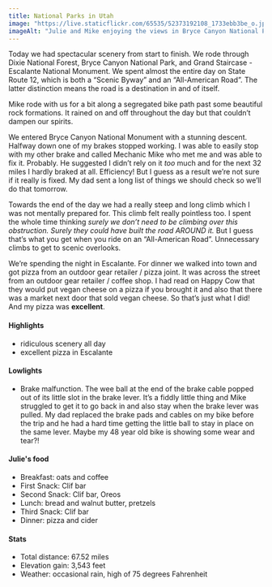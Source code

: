 ```yaml
---
title: National Parks in Utah
image: "https://live.staticflickr.com/65535/52373192108_1733ebb3be_o.jpg"
imageAlt: "Julie and Mike enjoying the views in Bryce Canyon National Park"
---
```


Today we had spectacular scenery from start to finish. We rode through Dixie National Forest, Bryce Canyon National Park, and Grand Staircase - Escalante National Monument. We spent almost the entire day on State Route 12, which is both a “Scenic Byway” and an “All-American Road”. The latter distinction means the road is a destination in and of itself. 

Mike rode with us for a bit along a segregated bike path past some beautiful rock formations. It rained on and off throughout the day but that couldn’t dampen our spirits. 

We entered Bryce Canyon National Monument with a stunning descent. Halfway down one of my brakes stopped working. I was able to easily stop with my other brake and called Mechanic Mike who met me and was able to fix it. Probably. He suggested I didn’t rely on it _too_ much and for the next 32 miles I hardly braked at all. Efficiency! But I guess as a result we’re not sure if it really is fixed. My dad sent a long list of things we should check so we’ll do that tomorrow. 

Towards the end of the day we had a really steep and long climb which I was not mentally prepared for. This climb felt really pointless too. I spent the whole time thinking _surely we don’t need to be climbing over this obstruction. Surely they could have built the road AROUND it._ But I guess that’s what you get when you ride on an “All-American Road”. Unnecessary climbs to get to scenic overlooks. 

We’re spending the night in Escalante. For dinner we walked into town and got pizza from an outdoor gear retailer / pizza joint. It was across the street from an outdoor gear retailer / coffee shop. I had read on Happy Cow that they would put vegan cheese on a pizza if you brought it and also that there was a market next door that sold vegan cheese. So that’s just what I did! And my pizza was __excellent__. 

#### Highlights
- ridiculous scenery all day
- excellent pizza in Escalante 

#### Lowlights
- Brake malfunction. The wee ball at the end of the brake cable popped out of its little slot in the brake lever. It’s a fiddly little thing and Mike struggled to get it to go back in and also stay when the brake lever was pulled. My dad replaced the brake pads and cables on my bike before the trip and he had a hard time getting the little ball to stay in place on the same lever. Maybe my 48 year old bike is showing some wear and tear?!


#### Julie's food
- Breakfast: oats and coffee
- First Snack: Clif bar
- Second Snack: Clif bar, Oreos 
- Lunch: bread and walnut butter, pretzels 
- Third Snack: Clif bar
- Dinner: pizza and cider

#### Stats
- Total distance: 67.52 miles
- Elevation gain: 3,543 feet
- Weather: occasional rain, high of 75 degrees Fahrenheit

